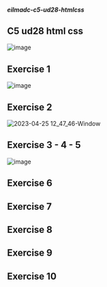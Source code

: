 ##### eilmadc-c5-ud28-htmlcss
 ## C5 ud28 html css
![image](https://user-images.githubusercontent.com/57563030/234793769-409138e6-b2f4-4edd-a437-ef51c9880fd3.png)

## Exercise 1
![image](https://user-images.githubusercontent.com/57563030/234236885-f7caad8d-8d04-47b2-ab11-ba268e1de3ac.png)

## Exercise 2

![2023-04-25 12_47_46-Window](https://user-images.githubusercontent.com/57563030/234254684-2bd77722-9c58-4d9b-bf10-12c12539785b.png)

## Exercise 3 - 4 - 5

![image](https://user-images.githubusercontent.com/57563030/234796662-b62fb83a-33af-4736-b798-b08a3415ffbc.png)


## Exercise 6

## Exercise 7

## Exercise 8

## Exercise 9

## Exercise 10
